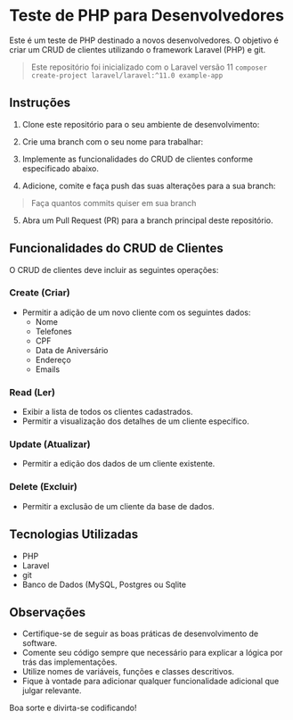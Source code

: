 # Teste de PHP para Desenvolvedores

Este é um teste de PHP destinado a novos desenvolvedores. O objetivo é criar um CRUD de clientes utilizando o framework Laravel (PHP) e git.

> Este repositório foi inicializado com o Laravel versão 11 `composer create-project laravel/laravel:^11.0 example-app`

## Instruções

1. Clone este repositório para o seu ambiente de desenvolvimento:

2. Crie uma branch com o seu nome para trabalhar:

3. Implemente as funcionalidades do CRUD de clientes conforme especificado abaixo.

4. Adicione, comite e faça push das suas alterações para a sua branch:

> Faça quantos commits quiser em sua branch

5. Abra um Pull Request (PR) para a branch principal deste repositório.

## Funcionalidades do CRUD de Clientes

O CRUD de clientes deve incluir as seguintes operações:

### Create (Criar)

- Permitir a adição de um novo cliente com os seguintes dados:
  - Nome
  - Telefones
  - CPF
  - Data de Aniversário
  - Endereço
  - Emails

### Read (Ler)

- Exibir a lista de todos os clientes cadastrados.
- Permitir a visualização dos detalhes de um cliente específico.

### Update (Atualizar)

- Permitir a edição dos dados de um cliente existente.

### Delete (Excluir)

- Permitir a exclusão de um cliente da base de dados.

## Tecnologias Utilizadas

- PHP
- Laravel
- git
- Banco de Dados (MySQL, Postgres ou Sqlite

## Observações

- Certifique-se de seguir as boas práticas de desenvolvimento de software.
- Comente seu código sempre que necessário para explicar a lógica por trás das implementações.
- Utilize nomes de variáveis, funções e classes descritivos.
- Fique à vontade para adicionar qualquer funcionalidade adicional que julgar relevante.

Boa sorte e divirta-se codificando!
